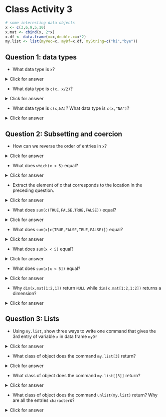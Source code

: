 # Class Activity 3



```r
# some interesting data objects
x <- c(3,6,9,5,10)
x.mat <- cbind(x, 2*x)
x.df <- data.frame(x=x,double.x=x*2)
my.list <- list(myVec=x, myDf=x.df, myString=c("hi","bye"))
```

## Question 1: data types

- What data type is `x`?

<details>
<summary class="answer">Click for answer</summary>
*Answer:*


```r
# code
typeof(x)
```

```
[1] "double"
```
</details>

- What data type is `c(x, x/2)`?

<details>
<summary class="answer">Click for answer</summary>
*Answer:*


```r
# code
typeof(c(x, x/2))
```

```
[1] "double"
```
</details>

- What data type is `c(x,NA)`?  What data type is `c(x,"NA")`?

<details>
<summary class="answer">Click for answer</summary>
*Answer:*


```r
# code
typeof(c(x, NA))
```

```
[1] "double"
```

```r
typeof(c(x, "NA"))
```

```
[1] "character"
```
</details>


## Question 2: Subsetting and coercion

- How can we reverse the order of entries in `x`?

<details>
<summary class="answer">Click for answer</summary>
*Answer:*


```r
# code
rev(x)
```

```
[1] 10  5  9  6  3
```

```r
x[length(x):1]
```

```
[1] 10  5  9  6  3
```
</details>

- What does `which(x < 5)` equal?

<details>
<summary class="answer">Click for answer</summary>
*Answer:*


```r
# code
which(x<5)
```

```
[1] 1
```
</details>


- Extract the element of x that corresponds to the location in the preceding question.

<details>
<summary class="answer">Click for answer</summary>
*Answer:*


```r
# code
x[which(x<5)]
```

```
[1] 3
```
</details>



- What does `sum(c(TRUE,FALSE,TRUE,FALSE))` equal?

<details>
<summary class="answer">Click for answer</summary>
*Answer:*


```r
# code
sum(c(TRUE,FALSE,TRUE,FALSE))
```

```
[1] 2
```
</details>

- What does `sum(x[c(TRUE,FALSE,TRUE,FALSE)])` equal?

<details>
<summary class="answer">Click for answer</summary>
*Answer:*


```r
# code
sum(x[c(TRUE,FALSE,TRUE,FALSE, TRUE)])
```

```
[1] 22
```
</details>

- What does `sum(x < 5)` equal?

<details>
<summary class="answer">Click for answer</summary>
*Answer:*


```r
# code
sum(x < 5)
```

```
[1] 1
```
</details>

- What does `sum(x[x < 5])` equal?

<details>
<summary class="answer">Click for answer</summary>
*Answer:*


```r
# code
sum(x[x < 5])
```

```
[1] 3
```
</details>

- Why `dim(x.mat[1:2,1])` return `NULL` while `dim(x.mat[1:2,1:2])` returns a dimension?

<details>
<summary class="answer">Click for answer</summary>
*Answer:*


```r
# code
dim(x.mat[1:2,1])
```

```
NULL
```

```r
dim(x.mat[1:2,1:2])
```

```
[1] 2 2
```
</details>


## Question 3: Lists

- Using `my.list`, show three ways to write one command that gives the 3rd entry of variable `x` in data frame `myDf`

<details>
<summary class="answer">Click for answer</summary>
*Answer:*


```r
# code
my.list[[1]][3]
```

```
[1] 9
```

```r
my.list[["myVec"]][3]
```

```
[1] 9
```

```r
my.list[1]$myVec[3]
```

```
[1] 9
```

```r
my.list$myVec[3]
```

```
[1] 9
```
</details>


- What class of object does the command `my.list[3]` return?

<details>
<summary class="answer">Click for answer</summary>
*Answer:*


```r
# code
class(my.list[3])
```

```
[1] "list"
```
</details>

- What class of object does the command `my.list[[3]]` return?

<details>
<summary class="answer">Click for answer</summary>
*Answer:*


```r
# code
class(my.list[[3]])
```

```
[1] "character"
```
</details>

- What class of object does the command `unlist(my.list)` return? Why are all the entries `character`s?

<details>
<summary class="answer">Click for answer</summary>
*Answer:*


```r
# code
class(unlist(my.list))
```

```
[1] "character"
```
</details>


